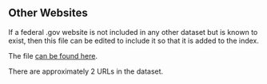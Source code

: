 ## Other Websites

If a federal .gov website is not included in any other dataset but is known to exist, then this file can be edited to include it so that it is added to the index. 

The file [can be found here](https://raw.githubusercontent.com/GSA/federal-website-index/main/data/dataset/other-websites.csv).  

There are approximately 2 URLs in the dataset.  
